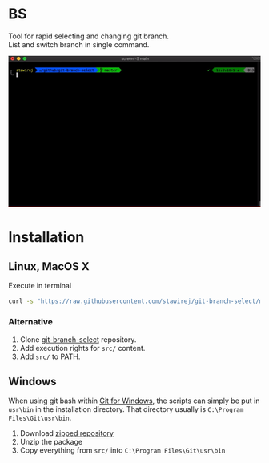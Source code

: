 # BS

Tool for rapid selecting and changing git branch.  
List and switch branch in single command.

![](./images/bs.gif)

# Installation

## Linux, MacOS X

Execute in terminal

```bash
curl -s "https://raw.githubusercontent.com/stawirej/git-branch-select/master/install/install.sh" | bash
```

### Alternative

1. Clone [git-branch-select](https://github.com/stawirej/git-branch-select) repository.
2. Add execution rights for `src/` content.
3. Add `src/` to PATH.

## Windows

When using git bash within [Git for Windows](https://git-for-windows.github.io/), the scripts can simply be put in `usr\bin`
in the installation directory. That directory usually is `C:\Program Files\Git\usr\bin`.

1. Download [zipped repository](https://github.com/stawirej/git-branch-select/archive/refs/heads/master.zip)
2. Unzip the package
3. Copy everything from `src/` into `C:\Program Files\Git\usr\bin`
